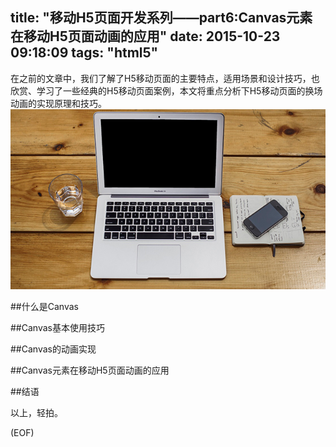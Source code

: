title: "移动H5页面开发系列——part6:Canvas元素在移动H5页面动画的应用"
date: 2015-10-23 09:18:09
tags: "html5"
---
在之前的文章中，我们了解了H5移动页面的主要特点，适用场景和设计技巧，也欣赏、学习了一些经典的H5移动页面案例，本文将重点分析下H5移动页面的换场动画的实现原理和技巧。
![genie.github.io](/assets/57.png)
<!--more--> 

##什么是Canvas


##Canvas基本使用技巧


##Canvas的动画实现


##Canvas元素在移动H5页面动画的应用



##结语


以上，轻拍。

(EOF)
